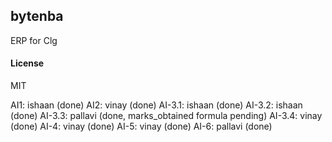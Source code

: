 ## bytenba

ERP for Clg

#### License

MIT

AI1: ishaan (done)
AI2: vinay (done)
AI-3.1: ishaan (done)
AI-3.2: ishaan (done)
AI-3.3: pallavi (done, marks_obtained formula pending)
AI-3.4: vinay (done)
AI-4: vinay (done)
AI-5: vinay (done)
AI-6: pallavi (done)
